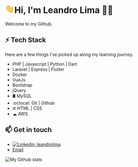 # <img src="https://raw.githubusercontent.com/ABSphreak/ABSphreak/master/gifs/Hi.gif" width="30px">Hi, I'm Leandro Lima 👨‍💻

Welcome to my Github. 

## ⚡ Tech Stack

Here are a few things I've picked up along my learning journey.

* PHP | Javascript | Python | Dart
* Laravel | Express | Flutter
* Docker 
* VueJs
* Bootstrap
* jQuery
* 🛢️ MySQL
* :octocat: Git | Github
* 🌐 HTML | CSS
* ☁ AWS

## 📫 Get in touch
- [![Linkedin: leandrolima](https://img.shields.io/badge/-LeandroLima-blue?style=flat-square&logo=Linkedin&logoColor=white&link=https://www.linkedin.com/in/llimasilva/)](https://www.linkedin.com/in/llimasilva/)
- [Email](mailto:llimas@outlook.com)

<img alt="My Github stats" align="center" border-radius="40px" width="800px" height="200px" src="https://github-readme-stats.vercel.app/api?username=LeandroLS&count_private=true&show_icons=true&hide_border=true&theme=react" href="https://github.com/LeandroLS"/>
